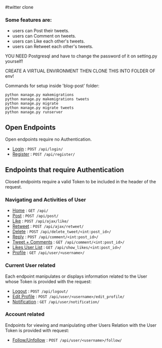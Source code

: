#twitter clone

### Some features are:
* users can Post their tweets.
* users can Comment on tweets.
* users can Like each other's tweets.
* users can Retweet each other's tweets.

YOU NEED Postgresql and have to change the password of it on setting.py yourself!

CREATE A VIRTUAL ENVIRONMENT THEN CLONE THIS INTO FOLDER OF env!

Commands for setup inside 'blog-post' folder:
```
python manage.py makemigrations
python manage.py makemigrations tweets
python manage.py migrate
python manage.py migrate tweets
python manage.py runserver
```

## Open Endpoints

Open endpoints require no Authentication.

* [Login](login.md) : `POST /api/login/`
* [Register](Register.md) : `POST /api/register/`

## Endpoints that require Authentication

Closed endpoints require a valid Token to be included in the header of the
request.

### Navigating and Activities of User

* [Home](Home.md) : `GET /api/`
* [Post](Post.md) : `POST /api/post/`
* [Like](Like.md) : `POST /api/ajax/like/`
* [Retweet](Retweet.md) : `POST /api/ajax/retweet/`
* [Delete](Delete.md) : `POST /api/delete_tweet/<int:post_id>/`
* [Reply](Reply.md) : `POST /api/comment/<int:post_id>/`
* [Tweet + Comments](Comment.md) : `GET /api/comment/<int:post_id>/`
* [Likes User List](Show_likes.md) : `GET /api/show_likes/<int:post_id>/`
* [Profile](Profile.md) : `GET /api/user/<username>/`

### Current User related

Each endpoint manipulates or displays information related to the User whose
Token is provided with the request:

* [Logout](Logout.md) : `POST /api/logout/`
* [Edit Profile](Edit.md) : `POST /api/user/<username>/edit_profile/`
* [Notification](Notification.md) : `GET /api/user/notification/`

### Account related

Endpoints for viewing and manipulating other Users Relation with the User
Token is provided with request:

* [Follow/Unfollow](Follow.md) : `POST /api/user/<username>/follow/`
